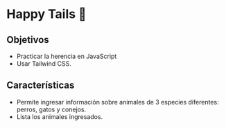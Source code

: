 # Happy Tails 🐾

## Objetivos

- Practicar la herencia en JavaScript
- Usar Tailwind CSS.

## Características

- Permite ingresar información sobre animales de 3 especies diferentes: perros, gatos y conejos.
- Lista los animales ingresados.

